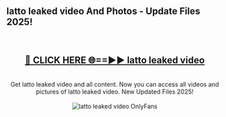 <h2>latto leaked video And Photos - Update Files 2025!</h2>
<br>
<div align="center">
<h2><a href="https://betterlinks.top/A2PfLJ" rel="nofollow">🔴 CLICK HERE 🌐==►► latto leaked video</a></h2>
<br>
Get latto leaked video and all content. Now you can access all videos and pictures of latto leaked video. New Updated Files 2025!
<br>
<br>
<a href="https://betterlinks.top/A2PfLJ" rel="nofollow" data-target="animated-image.originalLink"><img src="https://i.imgur.com/dJHk4Zq.gif" alt="latto leaked video OnlyFans" style="max-width: 100%; display: inline-block;" data-target="animated-image.originalImage"></a>
</div>
<br>